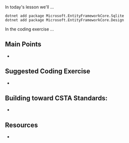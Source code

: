 In today's lesson we'll ...

```
dotnet add package Microsoft.EntityFrameworkCore.Sqlite
dotnet add package Microsoft.EntityFrameworkCore.Design
```



In the coding exercise ...

## Main Points
- 

## Suggested Coding Exercise
- 

## Building toward CSTA Standards:
- 

## Resources
- 
